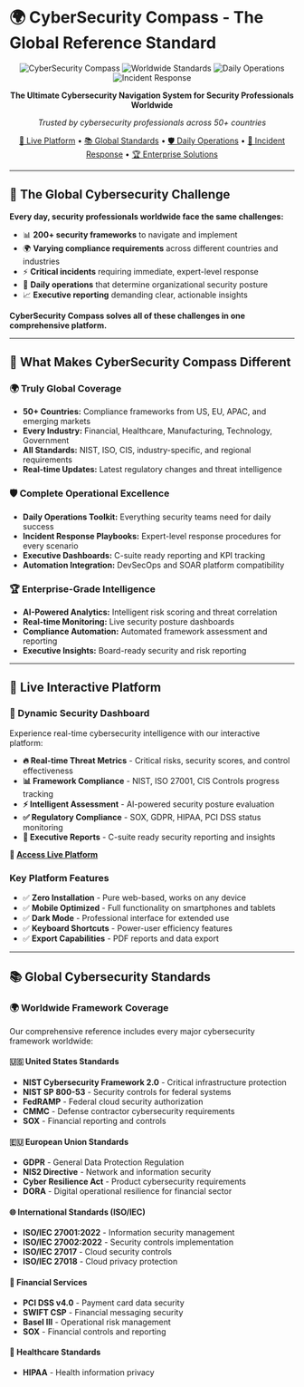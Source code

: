 # 🌍 CyberSecurity Compass - The Global Reference Standard

<div align="center">

![CyberSecurity Compass](https://img.shields.io/badge/Global-Cybersecurity%20Reference-blue?style=for-the-badge&logo=security&logoColor=white)
![Worldwide Standards](https://img.shields.io/badge/200+-Security%20Frameworks-success?style=for-the-badge&logo=checkmark&logoColor=white)
![Daily Operations](https://img.shields.io/badge/Daily-Operations%20Toolkit-orange?style=for-the-badge&logo=tools&logoColor=white)
![Incident Response](https://img.shields.io/badge/Incident-Response%20Playbooks-red?style=for-the-badge&logo=alert&logoColor=white)

**The Ultimate Cybersecurity Navigation System for Security Professionals Worldwide**

*Trusted by cybersecurity professionals across 50+ countries*

[🚀 Live Platform](https://bharathk2498.github.io/CyberSecurityCompass/) • [📚 Global Standards](#-global-cybersecurity-standards) • [🛡️ Daily Operations](#-daily-security-operations) • [🚨 Incident Response](#-incident-response-playbooks) • [🏆 Enterprise Solutions](#-enterprise-solutions)

</div>

---

## 🎯 The Global Cybersecurity Challenge

**Every day, security professionals worldwide face the same challenges:**
- 📊 **200+ security frameworks** to navigate and implement
- 🌍 **Varying compliance requirements** across different countries and industries
- ⚡ **Critical incidents** requiring immediate, expert-level response
- 🔄 **Daily operations** that determine organizational security posture
- 📈 **Executive reporting** demanding clear, actionable insights

**CyberSecurity Compass solves all of these challenges in one comprehensive platform.**

---

## 🌟 What Makes CyberSecurity Compass Different

### **🌍 Truly Global Coverage**
- **50+ Countries:** Compliance frameworks from US, EU, APAC, and emerging markets
- **Every Industry:** Financial, Healthcare, Manufacturing, Technology, Government
- **All Standards:** NIST, ISO, CIS, industry-specific, and regional requirements
- **Real-time Updates:** Latest regulatory changes and threat intelligence

### **🛡️ Complete Operational Excellence**
- **Daily Operations Toolkit:** Everything security teams need for daily success
- **Incident Response Playbooks:** Expert-level response procedures for every scenario
- **Executive Dashboards:** C-suite ready reporting and KPI tracking
- **Automation Integration:** DevSecOps and SOAR platform compatibility

### **🏆 Enterprise-Grade Intelligence**
- **AI-Powered Analytics:** Intelligent risk scoring and threat correlation
- **Real-time Monitoring:** Live security posture dashboards
- **Compliance Automation:** Automated framework assessment and reporting
- **Executive Insights:** Board-ready security and risk reporting

---

## 🚀 Live Interactive Platform

### **🎯 Dynamic Security Dashboard**
Experience real-time cybersecurity intelligence with our interactive platform:

- **🔥 Real-time Threat Metrics** - Critical risks, security scores, and control effectiveness
- **📊 Framework Compliance** - NIST, ISO 27001, CIS Controls progress tracking
- **⚡ Intelligent Assessment** - AI-powered security posture evaluation
- **✅ Regulatory Compliance** - SOX, GDPR, HIPAA, PCI DSS status monitoring
- **📄 Executive Reports** - C-suite ready security reporting and insights

**🌟 [Access Live Platform](https://bharathk2498.github.io/CyberSecurityCompass/)**

### **Key Platform Features**
- ✅ **Zero Installation** - Pure web-based, works on any device
- ✅ **Mobile Optimized** - Full functionality on smartphones and tablets
- ✅ **Dark Mode** - Professional interface for extended use
- ✅ **Keyboard Shortcuts** - Power-user efficiency features
- ✅ **Export Capabilities** - PDF reports and data export

---

## 📚 Global Cybersecurity Standards

### **🌍 Worldwide Framework Coverage**

Our comprehensive reference includes every major cybersecurity framework worldwide:

#### **🇺🇸 United States Standards**
- **NIST Cybersecurity Framework 2.0** - Critical infrastructure protection
- **NIST SP 800-53** - Security controls for federal systems
- **FedRAMP** - Federal cloud security authorization
- **CMMC** - Defense contractor cybersecurity requirements
- **SOX** - Financial reporting and controls

#### **🇪🇺 European Union Standards**
- **GDPR** - General Data Protection Regulation
- **NIS2 Directive** - Network and information security
- **Cyber Resilience Act** - Product cybersecurity requirements
- **DORA** - Digital operational resilience for financial sector

#### **🌐 International Standards (ISO/IEC)**
- **ISO/IEC 27001:2022** - Information security management
- **ISO/IEC 27002:2022** - Security controls implementation
- **ISO/IEC 27017** - Cloud security controls
- **ISO/IEC 27018** - Cloud privacy protection

#### **🏦 Financial Services**
- **PCI DSS v4.0** - Payment card data security
- **SWIFT CSP** - Financial messaging security
- **Basel III** - Operational risk management
- **SOX** - Financial controls and reporting

#### **🏥 Healthcare Standards**
- **HIPAA** - Health information privacy